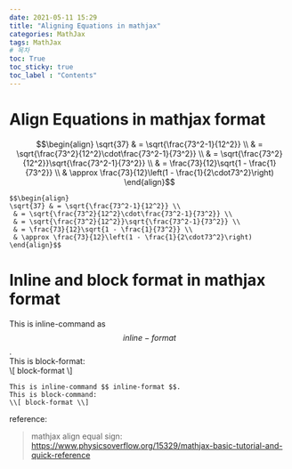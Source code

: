 ```yaml
---
date: 2021-05-11 15:29
title: "Aligning Equations in mathjax"
categories: MathJax
tags: MathJax
# 목차
toc: True  
toc_sticky: true 
toc_label : "Contents"
---
```



# Align Equations in mathjax format
$$\begin{align}
\sqrt{37} & = \sqrt{\frac{73^2-1}{12^2}} \\
 & = \sqrt{\frac{73^2}{12^2}\cdot\frac{73^2-1}{73^2}} \\ 
 & = \sqrt{\frac{73^2}{12^2}}\sqrt{\frac{73^2-1}{73^2}} \\
 & = \frac{73}{12}\sqrt{1 - \frac{1}{73^2}} \\ 
 & \approx \frac{73}{12}\left(1 - \frac{1}{2\cdot73^2}\right)
\end{align}$$

```
$$\begin{align}
\sqrt{37} & = \sqrt{\frac{73^2-1}{12^2}} \\
 & = \sqrt{\frac{73^2}{12^2}\cdot\frac{73^2-1}{73^2}} \\ 
 & = \sqrt{\frac{73^2}{12^2}}\sqrt{\frac{73^2-1}{73^2}} \\
 & = \frac{73}{12}\sqrt{1 - \frac{1}{73^2}} \\ 
 & \approx \frac{73}{12}\left(1 - \frac{1}{2\cdot73^2}\right)
\end{align}$$
```

# Inline and block format in mathjax format
This is inline-command as $$ inline-format $$.  
This is block-format:  
\\[ block-format \\]

```
This is inline-command $$ inline-format $$.  
This is block-command:  
\\[ block-format \\]
```


reference:  
>mathjax align equal sign: <https://www.physicsoverflow.org/15329/mathjax-basic-tutorial-and-quick-reference>


